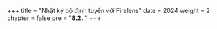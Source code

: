 +++
title = "Nhật ký bộ định tuyến với Firelens"
date = 2024
weight = 2
chapter = false
pre = "<b>8.2. </b>"
+++

